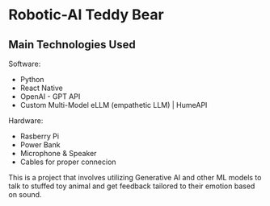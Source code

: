 # Robotic-AI Teddy Bear

## Main Technologies Used
Software:
- Python
- React Native
- OpenAI - GPT API
- Custom Multi-Model eLLM (empathetic LLM) | HumeAPI

Hardware:
- Rasberry Pi
- Power Bank
- Microphone & Speaker
- Cables for proper connecion

This is a project that involves utilizing Generative AI and other ML models to talk to stuffed toy animal and get feedback tailored to their emotion based on sound.
